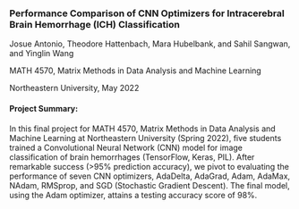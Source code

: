 ### Performance Comparison of CNN Optimizers for Intracerebral Brain Hemorrhage (ICH) Classification

Josue Antonio, Theodore Hattenbach, Mara Hubelbank, and Sahil Sangwan, and Yinglin Wang

MATH 4570, Matrix Methods in Data Analysis and Machine Learning

Northeastern University, May 2022

#### Project Summary:
In this final project for MATH 4570, Matrix Methods in Data Analysis 
and Machine Learning at Northeastern University (Spring 2022), five students
trained a Convolutional Neural Network (CNN) model for image classification of brain hemorrhages
(TensorFlow, Keras, PIL). 
After remarkable success (>95% prediction accuracy), we pivot to evaluating the performance of 
seven CNN optimizers, AdaDelta, AdaGrad, Adam, AdaMax, NAdam, RMSprop, and SGD 
(Stochastic Gradient Descent). The final model, using the Adam optimizer, attains a testing accuracy 
score of 98%.
